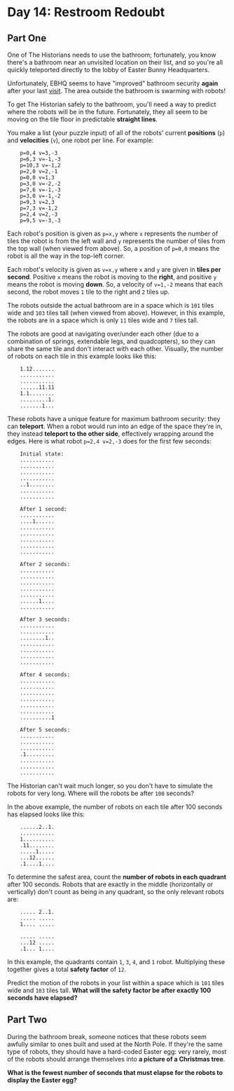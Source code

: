 # Day 14: Restroom Redoubt

## Part One

One of The Historians needs to use the bathroom; fortunately, you know
there's a bathroom near an unvisited location on their list, and so
you're all quickly teleported directly to the lobby of Easter Bunny
Headquarters.

Unfortunately, EBHQ seems to have "improved" bathroom security **again**
after your last [visit](https://adventofcode.com/2016/day/2).
The area outside the bathroom is swarming with robots!

To get The Historian safely to the bathroom, you'll need a way to
predict where the robots will be in the future. Fortunately, they all
seem to be moving on the tile floor in predictable **straight lines**.

You make a list (your puzzle input) of all of the robots' current
**positions** (`p`) and **velocities** (`v`), one robot per line. For
example:

```
    p=0,4 v=3,-3
    p=6,3 v=-1,-3
    p=10,3 v=-1,2
    p=2,0 v=2,-1
    p=0,0 v=1,3
    p=3,0 v=-2,-2
    p=7,6 v=-1,-3
    p=3,0 v=-1,-2
    p=9,3 v=2,3
    p=7,3 v=-1,2
    p=2,4 v=2,-3
    p=9,5 v=-3,-3
```

Each robot's position is given as `p=x,y` where `x` represents the
number of tiles the robot is from the left wall and `y` represents the
number of tiles from the top wall (when viewed from above). So, a
position of `p=0,0` means the robot is all the way in the top-left
corner.

Each robot's velocity is given as `v=x,y` where `x` and `y` are given in
**tiles per second**. Positive `x` means the robot is moving to the
**right**, and positive `y` means the robot is moving **down**. So, a
velocity of `v=1,-2` means that each second, the robot moves `1` tile to
the right and `2` tiles up.

The robots outside the actual bathroom are in a space which is `101`
tiles wide and `103` tiles tall (when viewed from above). However, in
this example, the robots are in a space which is only `11` tiles wide
and `7` tiles tall.

The robots are good at navigating over/under each other (due to a
combination of springs, extendable legs, and quadcopters), so they can
share the same tile and don't interact with each other. Visually, the
number of robots on each tile in this example looks like this:

```
    1.12.......
    ...........
    ...........
    ......11.11
    1.1........
    .........1.
    .......1...
```

These robots have a unique feature for maximum bathroom security: they
can **teleport**. When a robot would run into an edge of the space they're
in, they instead **teleport to the other side**, effectively wrapping
around the edges. Here is what robot `p=2,4 v=2,-3` does for the first
few seconds:

```
    Initial state:
    ...........
    ...........
    ...........
    ...........
    ..1........
    ...........
    ...........

    After 1 second:
    ...........
    ....1......
    ...........
    ...........
    ...........
    ...........
    ...........

    After 2 seconds:
    ...........
    ...........
    ...........
    ...........
    ...........
    ......1....
    ...........

    After 3 seconds:
    ...........
    ...........
    ........1..
    ...........
    ...........
    ...........
    ...........

    After 4 seconds:
    ...........
    ...........
    ...........
    ...........
    ...........
    ...........
    ..........1

    After 5 seconds:
    ...........
    ...........
    ...........
    .1.........
    ...........
    ...........
    ...........
```

The Historian can't wait much longer, so you don't have to simulate the
robots for very long. Where will the robots be after `100` seconds?

In the above example, the number of robots on each tile after 100
seconds has elapsed looks like this:

```
    ......2..1.
    ...........
    1..........
    .11........
    .....1.....
    ...12......
    .1....1....
```

To determine the safest area, count the **number of robots in each
quadrant** after 100 seconds. Robots that are exactly in the middle
(horizontally or vertically) don't count as being in any quadrant, so
the only relevant robots are:

```
    ..... 2..1.
    ..... .....
    1.... .....
               
    ..... .....
    ...12 .....
    .1... 1....
```

In this example, the quadrants contain `1`, `3`, `4`, and `1` robot.
Multiplying these together gives a total **safety factor** of `12`.

Predict the motion of the robots in your list within a space which is
`101` tiles wide and `103` tiles tall. **What will the safety factor be
after exactly 100 seconds have elapsed?**

## Part Two

During the bathroom break, someone notices that these robots seem
awfully similar to ones built and used at the North Pole. If they're the
same type of robots, they should have a hard-coded Easter egg: very
rarely, most of the robots should arrange themselves into **a picture of
a Christmas tree**.

**What is the fewest number of seconds that must elapse for the robots to
display the Easter egg?**

